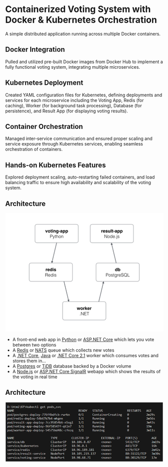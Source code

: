 Containerized Voting System with Docker & Kubernetes Orchestration
=========

A simple distributed application running across multiple Docker containers.

## Docker Integration

Pulled and utilized pre-built Docker images from Docker Hub to implement a fully functional voting system, integrating multiple microservices.


## Kubernetes Deployment

Created YAML configuration files for Kubernetes, defining deployments and services for each microservice including the Voting App, Redis (for caching), Worker (for background task processing), Database (for persistence), and Result App (for displaying voting results).


## Container Orchestration

Managed inter-service communication and ensured proper scaling and service exposure through Kubernetes services, enabling seamless orchestration of containers.

## Hands-on Kubernetes Features

Explored deployment scaling, auto-restarting failed containers, and load balancing traffic to ensure high availability and scalability of the voting system.


Architecture
-----

![Architecture diagram](architecture.png)

* A front-end web app in [Python](/vote) or [ASP.NET Core](/vote/dotnet) which lets you vote between two options
* A [Redis](https://hub.docker.com/_/redis/) or [NATS](https://hub.docker.com/_/nats/) queue which collects new votes
* A [.NET Core](/worker/src/Worker), [Java](/worker/src/main) or [.NET Core 2.1](/worker/dotnet) worker which consumes votes and stores them in…
* A [Postgres](https://hub.docker.com/_/postgres/) or [TiDB](https://hub.docker.com/r/dockersamples/tidb/tags/) database backed by a Docker volume
* A [Node.js](/result) or [ASP.NET Core SignalR](/result/dotnet) webapp which shows the results of the voting in real time

Architecture
-----

![Architecture diagram](pods,svc.png)


